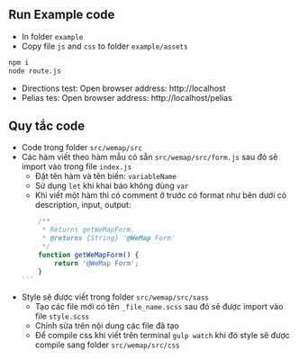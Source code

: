 ## Run Example code
- In folder `example`
- Copy file `js` and `css` to folder `example/assets`
```bash
npm i
node route.js
```
- Directions test: Open browser address: http://localhost
- Pelias tes: Open browser address: http://localhost/pelias 


## Quy tắc code

- Code trong folder `src/wemap/src`
- Các hàm viết theo hàm mẫu có sẵn `src/wemap/src/form.js` sau đó sẽ import vào trong file `index.js`
	- Đặt tên hàm và tên biến: `variableName`
	- Sử dụng `let` khi khai báo không dùng `var`
	- Khi viết một hàm thì có comment ở trước có format như bên dưới có description, input, output:
	````javascript
		/**
		 * Returns getWeMapForm.
		 * @returns {String} '@WeMap Form'
		 */
		function getWeMapForm() {
			return '@WeMap Form';
		}
	```
- Style sẽ được viết trong folder `src/wemap/src/sass`
	- Tạo các file mới có tên `_file_name.scss` sau đó sẽ được import vào file `style.scss`
	- Chỉnh sửa trên nội dung các file đã tạo
	- Để compile css khi viết trên terminal `gulp watch` khi đó style sẽ được compile sang folder `src/wemap/src/css`

